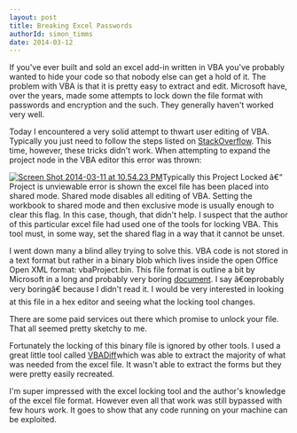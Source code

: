 ```yaml
---
layout: post
title: Breaking Excel Passwords
authorId: simon_timms
date: 2014-03-12
---
```


If you've ever built and sold an excel add-in written in VBA you've probably wanted to hide your code so that nobody else can get a hold of it. The problem with VBA is that it is pretty easy to extract and edit. Microsoft have, over the years, made some attempts to lock down the file format with passwords and encryption and the such. They generally haven't worked very well.

Today I encountered a very solid attempt to thwart user editing of VBA. Typically you just need to follow the steps listed on [StackOverflow](https://stackoverflow.com/questions/272503/how-do-i-remove-the-password-from-a-vba-project/7835861#7835861). This time, however, these tricks didn't work. When attempting to expand the project node in the VBA editor this error was thrown:

[![Screen Shot 2014-03-11 at 10.54.23 PM](http://stimms.files.wordpress.com/2014/03/screen-shot-2014-03-11-at-10-54-23-pm.jpg)](http://stimms.files.wordpress.com/2014/03/screen-shot-2014-03-11-at-10-54-23-pm.jpg)Typically this Project Locked â€“ Project is unviewable error is shown the excel file has been placed into shared mode. Shared mode disables all editing of VBA. Setting the workbook to shared mode and then exclusive mode is usually enough to clear this flag. In this case, though, that didn't help. I suspect that the author of this particular excel file had used one of the tools for locking VBA. This tool must, in some way, set the shared flag in a way that it cannot be unset.

I went down many a blind alley trying to solve this. VBA code is not stored in a text format but rather in a binary blob which lives inside the open Office Open XML format: vbaProject.bin. This file format is outline a bit by Microsoft in a long and probably very boring [document](http://download.microsoft.com/download/2/4/8/24862317-78f0-4c4b-b355-c7b2c1d997db/%5BMS-OVBA%5D.pdf). I say â€œprobably very boringâ€ because I didn't read it. I would be very interested in looking at this file in a hex editor and seeing what the locking tool changes.

There are some paid services out there which promise to unlock your file. That all seemed pretty sketchy to me.

Fortunately the locking of this binary file is ignored by other tools. I used a great little tool called [VBADiff](http://www.vbadiff.com/)which was able to extract the majority of what was needed from the excel file. It wasn't able to extract the forms but they were pretty easily recreated.

I'm super impressed with the excel locking tool and the author's knowledge of the excel file format. However even all that work was still bypassed with few hours work. It goes to show that any code running on your machine can be exploited.



